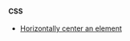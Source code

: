 #### CSS

- [Horizontally center an element](https://github.com/nathanworden/Today-I-Learned/blob/master/css/01.how_to_center_an_element/stylesheet.css)


